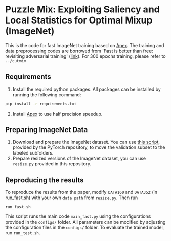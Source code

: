 # Puzzle Mix: Exploiting Saliency and Local Statistics for Optimal Mixup (ImageNet)
This is the code for fast ImageNet training based on [Apex](https://github.com/NVIDIA/apex). The training and data preprocessing codes are borrowed from `Fast is better than free: revisiting adversarial training' ([link](https://github.com/anonymous-sushi-armadillo/fast_is_better_than_free_imagenet)). For 300 epochs training, please refer to ```../cutmix```

## Requirements
1. Install the required python packages. All packages can be installed by running the following command:
```bash
pip install -r requirements.txt
```
2. Install [Apex](https://github.com/NVIDIA/apex) to use half precision speedup. 


## Preparing ImageNet Data
1. Download and prepare the ImageNet dataset. You can use [this script](https://raw.githubusercontent.com/soumith/imagenetloader.torch/master/valprep.sh), 
provided by the PyTorch repository, to move the validation subset to the labeled subfolders.
2. Prepare resized versions of the ImageNet dataset, you can use `resize.py` provided in this repository. 

## Reproducing the results
To reproduce the results from the paper, modify ```DATA160``` and ```DATA352``` (in run_fast.sh) with your own ```data path``` from `resize.py`.
Then run 
```
run_fast.sh
``` 
This script runs the main code `main_fast.py` using the configurations provided in the `configs/` folder. All parameters can be modified by adjusting the configuration files in the `configs/` folder. To evaluate the trained model, run `run_test.sh`.
